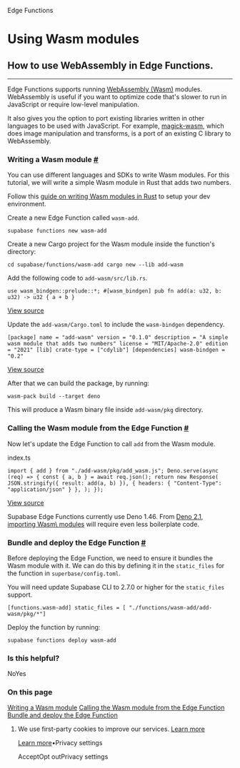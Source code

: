 Edge Functions

# Using Wasm modules

## How to use WebAssembly in Edge Functions.

* * *

Edge Functions supports running [WebAssembly (Wasm)](https://developer.mozilla.org/en-US/docs/WebAssembly) modules. WebAssembly is useful if you want to optimize code that's slower to run in JavaScript or require low-level manipulation.

It also gives you the option to port existing libraries written in other languages to be used with JavaScript. For example, [magick-wasm](https://supabase.com/docs/guides/functions/examples/image-manipulation), which does image manipulation and transforms, is a port of an existing C library to WebAssembly.

### Writing a Wasm module [\#](https://supabase.com/docs/guides/functions/wasm\#writing-a-wasm-module)

You can use different languages and SDKs to write Wasm modules. For this tutorial, we will write a simple Wasm module in Rust that adds two numbers.

Follow this [guide on writing Wasm modules in Rust](https://developer.mozilla.org/en-US/docs/WebAssembly/Rust_to_Wasm) to setup your dev environment.

Create a new Edge Function called `wasm-add`.

`
supabase functions new wasm-add
`

Create a new Cargo project for the Wasm module inside the function's directory:

`
cd supabase/functions/wasm-add
cargo new --lib add-wasm
`

Add the following code to `add-wasm/src/lib.rs`.

`
use wasm_bindgen::prelude::*;
#[wasm_bindgen]
pub fn add(a: u32, b: u32) -> u32 {
    a + b
}
`

[View source](https://github.com/supabase/supabase/blob/9b9cf69c7e6cf3b275a7f324e7556b2960368e3f/examples/edge-functions/supabase/functions/wasm-modules/add-wasm/src/lib.rs)

Update the `add-wasm/Cargo.toml` to include the `wasm-bindgen` dependency.

`
[package]
name = "add-wasm"
version = "0.1.0"
description = "A simple wasm module that adds two numbers"
license = "MIT/Apache-2.0"
edition = "2021"
[lib]
crate-type = ["cdylib"]
[dependencies]
wasm-bindgen = "0.2"
`

[View source](https://github.com/supabase/supabase/blob/9b9cf69c7e6cf3b275a7f324e7556b2960368e3f/examples/edge-functions/supabase/functions/wasm-modules/add-wasm/Cargo.toml)

After that we can build the package, by running:

`
wasm-pack build --target deno
`

This will produce a Wasm binary file inside `add-wasm/pkg` directory.

### Calling the Wasm module from the Edge Function [\#](https://supabase.com/docs/guides/functions/wasm\#calling-the-wasm-module-from-the-edge-function)

Now let's update the Edge Function to call `add` from the Wasm module.

index.ts

`
import { add } from "./add-wasm/pkg/add_wasm.js";
Deno.serve(async (req) => {
const { a, b } = await req.json();
return new Response(
    JSON.stringify({ result: add(a, b) }),
    { headers: { "Content-Type": "application/json" } },
);
});
`

[View source](https://github.com/supabase/supabase/blob/9b9cf69c7e6cf3b275a7f324e7556b2960368e3f/examples/edge-functions/supabase/functions/wasm-modules/index.ts)

Supabase Edge Functions currently use Deno 1.46. From [Deno 2.1, importing Wasm\\
modules](https://deno.com/blog/v2.1) will require even less boilerplate code.

### Bundle and deploy the Edge Function [\#](https://supabase.com/docs/guides/functions/wasm\#bundle-and-deploy-the-edge-function)

Before deploying the Edge Function, we need to ensure it bundles the Wasm module with it. We can do this by defining it in the `static_files` for the function in `superbase/config.toml`.

You will need update Supabase CLI to 2.7.0 or higher for the `static_files` support.

`
[functions.wasm-add]
static_files = [ "./functions/wasm-add/add-wasm/pkg/*"]
`

Deploy the function by running:

`
supabase functions deploy wasm-add
`

### Is this helpful?

NoYes

### On this page

[Writing a Wasm module](https://supabase.com/docs/guides/functions/wasm#writing-a-wasm-module) [Calling the Wasm module from the Edge Function](https://supabase.com/docs/guides/functions/wasm#calling-the-wasm-module-from-the-edge-function) [Bundle and deploy the Edge Function](https://supabase.com/docs/guides/functions/wasm#bundle-and-deploy-the-edge-function)

1. We use first-party cookies to improve our services. [Learn more](https://supabase.com/privacy#8-cookies-and-similar-technologies-used-on-our-european-services)



   [Learn more](https://supabase.com/privacy#8-cookies-and-similar-technologies-used-on-our-european-services)•Privacy settings





   AcceptOpt outPrivacy settings
